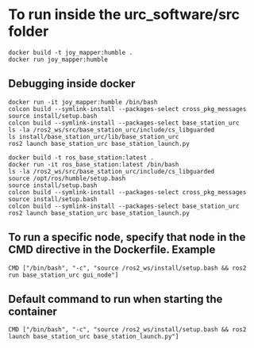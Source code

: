# To run inside the urc_software/src folder

```
docker build -t joy_mapper:humble .
docker run joy_mapper:humble
```

## Debugging inside docker

```
docker run -it joy_mapper:humble /bin/bash
colcon build --symlink-install --packages-select cross_pkg_messages
source install/setup.bash
colcon build --symlink-install --packages-select base_station_urc
ls -la /ros2_ws/src/base_station_urc/include/cs_libguarded
ls install/base_station_urc/lib/base_station_urc
ros2 launch base_station_urc base_station_launch.py
```

```
docker build -t ros_base_station:latest .
docker run -it ros_base_station:latest /bin/bash
ls -la /ros2_ws/src/base_station_urc/include/cs_libguarded
source /opt/ros/humble/setup.bash
source install/setup.bash
colcon build --symlink-install --packages-select cross_pkg_messages
source install/setup.bash
colcon build --symlink-install --packages-select base_station_urc
ros2 launch base_station_urc base_station_launch.py
```

## To run a specific node, specify that node in the CMD directive in the Dockerfile. Example

```
CMD ["/bin/bash", "-c", "source /ros2_ws/install/setup.bash && ros2 run base_station_urc gui_node"]
```

## Default command to run when starting the container

```
CMD ["/bin/bash", "-c", "source /ros2_ws/install/setup.bash && ros2 launch base_station_urc base_station_launch.py"]
```
